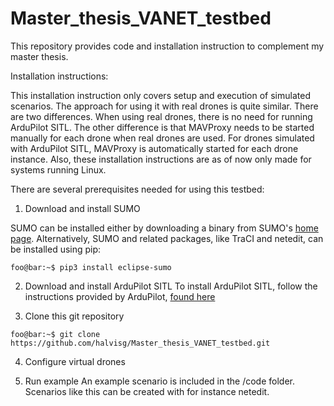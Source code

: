 # Master_thesis_VANET_testbed
This repository provides code and installation instruction to complement my master thesis. 

Installation instructions:

This installation instruction only covers setup and execution of simulated scenarios. The approach for using it with real drones is quite similar. There are two differences. When using real drones, there is no need for running ArduPilot SITL. The other difference is that MAVProxy needs to be started manually for each drone when real drones are used. For drones simulated with ArduPilot SITL, MAVProxy is automatically started for each drone instance. Also, these installation instructions are as of now only made for systems running Linux.

There are several prerequisites needed for using this testbed:

1. Download and install SUMO

SUMO can be installed either by downloading a binary from SUMO's [home page](https://sumo.dlr.de/docs/Downloads.php).
Alternatively, SUMO and related packages, like TraCI and netedit, can be installed using pip:

```console
foo@bar:~$ pip3 install eclipse-sumo
```
2. Download and install ArduPilot SITL
To install ArduPilot SITL, follow the instructions provided by ArduPilot, [found here](https://ardupilot.org/dev/docs/setting-up-sitl-on-linux.html)

3. Clone this git repository

```console
foo@bar:~$ git clone https://github.com/halvisg/Master_thesis_VANET_testbed.git
```

4. Configure virtual drones

5. Run example
An example scenario is included in the /code folder. Scenarios like this can be created with for instance netedit. 

